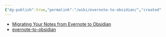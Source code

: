 ```yaml
---
{"dg-publish":true,"permalink":"/wiki/evernote-to-obsidian/","created":"Apr 18, 2023, 9:40 PM","updated":""}
---
```



- [Migrating Your Notes from Evernote to Obsidian](https://www.dmuth.org/migrating-from-evernote-to-obisidian/)
- [evernote-to-obsidian](https://github.com/dmuth/evernote-to-obsidian)